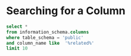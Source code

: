 # Searching for a Column
```sql
select *
from information_schema.columns
where table_schema = 'public'
and column_name like  '%related%'
limit 10
```
